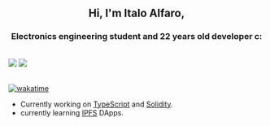 <h2 align="center">Hi, I'm Italo Alfaro, </h2>
<h3 align="center">Electronics engineering student and 22 years old developer c:</h3>
<br/>
<div align= "left">
    <img  src="https://github-readme-stats.vercel.app/api/top-langs/?username=Aku-mi&layout=compact&theme=onedark&langs_count=4" />
    <img  src="https://github-readme-stats.vercel.app/api/wakatime?username=Aku_mi&layout=compact&theme=onedark&langs_count=4" />
</div>
<br/>

[![wakatime](https://wakatime.com/badge/user/988e959c-3387-4cb6-b8ac-b4e3a2cab3e2.svg)](https://wakatime.com/@988e959c-3387-4cb6-b8ac-b4e3a2cab3e2 "Since Aug 26 2021")

- Currently working on [TypeScript](https://www.typescriptlang.org) and [Solidity](https://solidity-es.readthedocs.io/es/latest/).
- currently learning [IPFS](https://ipfs.io) DApps.
